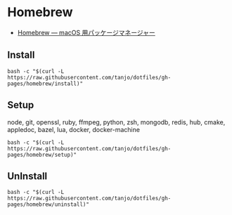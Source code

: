 # Homebrew

- [Homebrew — macOS 用パッケージマネージャー](http://brew.sh/index_ja.html)

## Install

```
bash -c "$(curl -L https://raw.githubusercontent.com/tanjo/dotfiles/gh-pages/homebrew/install)"
```

## Setup

node, git, openssl, ruby, ffmpeg, python, zsh, mongodb, redis, hub, cmake, appledoc, bazel, lua, docker, docker-machine

```
bash -c "$(curl -L https://raw.githubusercontent.com/tanjo/dotfiles/gh-pages/homebrew/setup)"
```

## UnInstall

```
bash -c "$(curl -L https://raw.githubusercontent.com/tanjo/dotfiles/gh-pages/homebrew/uninstall)"
```
